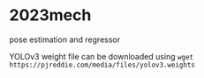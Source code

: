 # 2023mech
pose estimation and regressor 

YOLOv3 weight file can be downloaded using `wget https://pjreddie.com/media/files/yolov3.weights`

